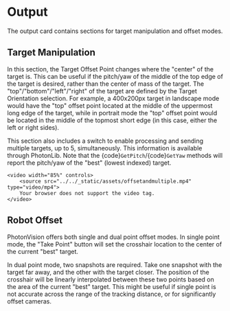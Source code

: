 # Output

The output card contains sections for target manipulation and offset modes.

## Target Manipulation

In this section, the Target Offset Point changes where the "center" of the target is. This can be useful if the pitch/yaw of the middle of the top edge of the target is desired, rather than the center of mass of the target. The "top"/"bottom"/"left"/"right" of the target are defined by the Target Orientation selection. For example, a 400x200px target in landscape mode would have the "top" offset point located at the middle of the uppermost long edge of the target, while in portrait mode the "top" offset point would be located in the middle of the topmost short edge (in this case, either the left or right sides).

This section also includes a switch to enable processing and sending multiple targets, up to 5, simultaneously. This information is available through PhotonLib. Note that the {code}`GetPitch`/{code}`GetYaw` methods will report the pitch/yaw of the "best" (lowest indexed) target.

```{raw} html
<video width="85%" controls>
    <source src="../../_static/assets/offsetandmultiple.mp4" type="video/mp4">
    Your browser does not support the video tag.
</video>
```

## Robot Offset

PhotonVision offers both single and dual point offset modes. In single point mode, the "Take Point" button will set the crosshair location to the center of the current "best" target.

In dual point mode, two snapshots are required. Take one snapshot with the target far away, and the other with the target closer. The position of the crosshair will be linearly interpolated between these two points based on the area of the current "best" target. This might be useful if single point is not accurate across the range of the tracking distance, or for significantly offset cameras.
